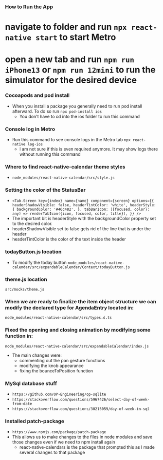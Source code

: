 ### How to Run the App

# navigate to folder and run `npx react-native start` to start Metro

# open a new tab and run `npm run iPhone13` or `npm run 12mini` to run the simulator for the desired device

### Cocoapods and pod install

- When you install a package you generally need to run pod install afterward. To do so run `npx pod-install ios`
  - You don't have to cd into the ios folder to run this command

### Console log in Metro

- Run this command to see console logs in the Metro tab `npx react-native log-ios`
  - I am not sure if this is even required anymore. It may show logs there without running this command

### Where to find react-native-calendar theme styles

- `node_modules/react-native-calendar/src/style.js`

### Setting the color of the StatusBar

- `<Tab.Screen
      key={index}
      name={name}
      component={screen}
      options={{
        headerShadowVisible: false,
        headerTintColor: 'white',
        headerStyle: {
          backgroundColor: '#46c482',
        },
        tabBarIcon: ({focused, color}: any) =>
          renderTabIcon({icon, focused, color, title}),
      }}
    />`
- The important bit is headerStyle with the backgroundColor property set to the desired color.
- headerShadowVisible set to false gets rid of the line that is under the header
- headerTintColor is the color of the text inside the header

### todayButton.js location
- To modify the today button
`node_modules/react-native-calendar/src/expandableCalendar/Context/todayButton.js`

### theme.js location
`src/mocks/theme.js`

### When we are ready to finalize the item object structure we can modify the declared type for AgendaEntry located in:
`node_modules/react-native-calendar/src/types.d.ts`

### Fixed the opening and closing animation by modifying some function in:
`node_modules/react-native-calendar/src/expandableCalendar/index.js`
- The main changes were: 
  - commenting out the pan gesture functions
  - modifying the knob appearance 
  - fixing the bounceToPosition function 

### MySql database stuff
  - `https://github.com/OP-Engineering/op-sqlite`
  - `https://stackoverflow.com/questions/5967426/select-day-of-week-from-date`
  - `https://stackoverflow.com/questions/30215059/day-of-week-in-sql`

### Installed patch-package
  - `https://www.npmjs.com/package/patch-package`
  - This allows us to make changes to the files in node modules and save those changes even if we need to npm install again
    - react-native-calendars is the package that prompted this as I made several changes to that package